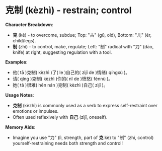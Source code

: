 # **克制 (kèzhì) - restrain; control**

**Character Breakdown**:  
- **克** (kè) - to overcome, subdue; Top: "古" (gǔ, old), Bottom: "儿" (ér, child/legs).  
- **制** (zhì) - to control, make, regulate; Left: "制" radical with "刀" (dāo, knife) at right, suggesting regulation with a tool.

**Examples**:  
- 他( tā )克制( kèzhì )了( le )自己的( zìjǐ de )情绪( qíngxù )。  
- 请( qǐng )克制( kèzhì )你的( nǐ de )愤怒( fènnù )。  
- 她( tā )很难( hěn nán )克制( kèzhì )自己( zìjǐ )。

**Usage Notes**:  
- **克制** (kèzhì) is commonly used as a verb to express self-restraint over emotions or impulses.  
- Often used reflexively with **自己** (zìjǐ, oneself).

**Memory Aids**:  
- Imagine you use "力" (lì, strength, part of **克** kè) to "制" (zhì, control) yourself-restraining needs both strength and control!